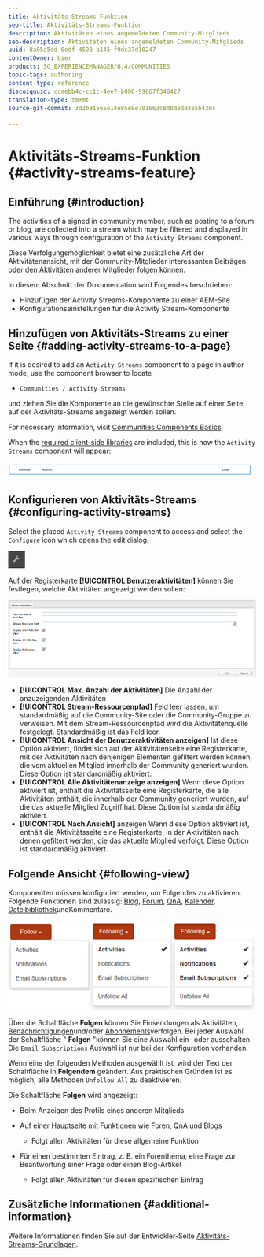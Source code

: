 ```yaml
---
title: Aktivitäts-Streams-Funktion
seo-title: Aktivitäts-Streams-Funktion
description: Aktivitäten eines angemeldeten Community-Mitglieds
seo-description: Aktivitäten eines angemeldeten Community-Mitglieds
uuid: 8a05a5ed-0edf-4528-a145-f9dc37d10247
contentOwner: User
products: SG_EXPERIENCEMANAGER/6.4/COMMUNITIES
topic-tags: authoring
content-type: reference
discoiquuid: ccaebb4c-cc1c-4ee7-b080-99667f348427
translation-type: tm+mt
source-git-commit: 3d2b91565e14e85e9e701663c8d0ded03e5b430c

---
```



# Aktivitäts-Streams-Funktion {#activity-streams-feature}

## Einführung {#introduction}

The activities of a signed in community member, such as posting to a forum or blog, are collected into a stream which may be filtered and displayed in various ways through configuration of the `Activity Streams` component.

Diese Verfolgungsmöglichkeit bietet eine zusätzliche Art der Aktivitätenansicht, mit der Community-Mitglieder interessanten Beiträgen oder den Aktivitäten anderer Mitglieder folgen können.

In diesem Abschnitt der Dokumentation wird Folgendes beschrieben:

* Hinzufügen der Activity Streams-Komponente zu einer AEM-Site
* Konfigurationseinstellungen für die Activity Stream-Komponente

## Hinzufügen von Aktivitäts-Streams zu einer Seite {#adding-activity-streams-to-a-page}

If it is desired to add an `Activity Streams` component to a page in author mode, use the component browser to locate

* `Communities / Activity Streams`

und ziehen Sie die Komponente an die gewünschte Stelle auf einer Seite, auf der Aktivitäts-Streams angezeigt werden sollen.

For necessary information, visit [Communities Components Basics](basics.md).

When the [required client-side libraries](essentials-activities.md#essentials-for-client-side) are included, this is how the `Activity Streams` component will appear:

![chlimage_1-195](assets/chlimage_1-195.png)

## Konfigurieren von Aktivitäts-Streams {#configuring-activity-streams}

Select the placed `Activity Streams` component to access and select the `Configure` icon which opens the edit dialog.

![chlimage_1-196](assets/chlimage_1-196.png)

Auf der Registerkarte **[!UICONTROL Benutzeraktivitäten]** können Sie festlegen, welche Aktivitäten angezeigt werden sollen:

![chlimage_1-197](assets/chlimage_1-197.png)

* **[!UICONTROL Max. Anzahl der Aktivitäten]** Die Anzahl der anzuzeigenden Aktivitäten
* **[!UICONTROL Stream-Ressourcenpfad]** Feld leer lassen, um standardmäßig auf die Community-Site oder die Community-Gruppe zu verweisen. Mit dem Stream-Ressourcenpfad wird die Aktivitätenquelle festgelegt. Standardmäßig ist das Feld leer.
* **[!UICONTROL Ansicht der Benutzeraktivitäten anzeigen]** Ist diese Option aktiviert, findet sich auf der Aktivitätenseite eine Registerkarte, mit der Aktivitäten nach denjenigen Elementen gefiltert werden können, die vom aktuellen Mitglied innerhalb der Community generiert wurden. Diese Option ist standardmäßig aktiviert.
* **[!UICONTROL Alle Aktivitätenanzeige anzeigen]** Wenn diese Option aktiviert ist, enthält die Aktivitätsseite eine Registerkarte, die alle Aktivitäten enthält, die innerhalb der Community generiert wurden, auf die das aktuelle Mitglied Zugriff hat. Diese Option ist standardmäßig aktiviert.
* **[!UICONTROL Nach Ansicht]** anzeigen Wenn diese Option aktiviert ist, enthält die Aktivitätsseite eine Registerkarte, in der Aktivitäten nach denen gefiltert werden, die das aktuelle Mitglied verfolgt. Diese Option ist standardmäßig aktiviert.

## Folgende Ansicht {#following-view}

Komponenten müssen konfiguriert werden, um Folgendes zu aktivieren. Folgende Funktionen sind zulässig: [Blog](blog-feature.md), [Forum](forum.md), [QnA](working-with-qna.md), [Kalender](calendar.md), [Dateibibliothek](file-library.md)[](comments.md)undKommentare.

![chlimage_1-198](assets/chlimage_1-198.png)

Über die Schaltfläche **Folgen** können Sie Einsendungen als Aktivitäten, [Benachrichtigungen](notifications.md)und/oder [Abonnements](subscriptions.md)verfolgen. Bei jeder Auswahl der Schaltfläche &quot; **Folgen** &quot;können Sie eine Auswahl ein- oder ausschalten. Die `Email Subscriptions` Auswahl ist nur bei der Konfiguration vorhanden.

Wenn eine der folgenden Methoden ausgewählt ist, wird der Text der Schaltfläche in **Folgendem** geändert. Aus praktischen Gründen ist es möglich, alle Methoden `Unfollow All` zu deaktivieren.

Die Schaltfläche **Folgen** wird angezeigt:

* Beim Anzeigen des Profils eines anderen Mitglieds
* Auf einer Hauptseite mit Funktionen wie Foren, QnA und Blogs
   * Folgt allen Aktivitäten für diese allgemeine Funktion

* Für einen bestimmten Eintrag, z. B. ein Forenthema, eine Frage zur Beantwortung einer Frage oder einen Blog-Artikel
   * Folgt allen Aktivitäten für diesen spezifischen Eintrag

## Zusätzliche Informationen {#additional-information}

Weitere Informationen finden Sie auf der Entwickler-Seite [Aktivitäts-Streams-Grundlagen](essentials-activities.md).
